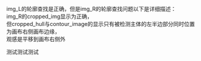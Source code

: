 img_L的轮廓查找是正确，但是img_R的轮廓查找问题以下是详细描述：  
img_R的cropped_img显示为正确，  
但cropped_hull与contour_image的显示只有被检测主体的左半边部分同时位置为画布右侧画布边缘，  
观感是平移到画布右侧外  

测试测试测试